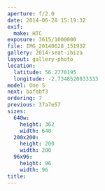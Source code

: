 ```yaml
---
aperture: f/2.0
date: 2014-06-28 15:19:32
exif:
  make: HTC
exposure: 3615/1000000
file: IMG_20140628_151932
gallery: 2014-seat-ibiza
layout: gallery-photo
location:
  latitude: 56.2770195
  longitude: -2.7348520833333
model: One S
next: bafebf3
ordering: 7
previous: 37a7e57
sizes:
  640w:
    height: 362
    width: 640
  200x200:
    height: 200
    width: 200
  96x96:
    height: 96
    width: 96
title: 
---
```

